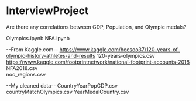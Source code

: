 # InterviewProject
Are there any correlations between GDP, Population, and Olympic medals?


Olympics.ipynb
NFA.ipynb

--From Kaggle.com--
https://www.kaggle.com/heesoo37/120-years-of-olympic-history-athletes-and-results
120-years-olympics.csv
https://www.kaggle.com/footprintnetwork/national-footprint-accounts-2018
NFA2018.csv			
noc_regions.csv

--My cleaned data--
CountryYearPopGDP.csv	
countryMatchOlympics.csv
YearMedalCountry.csv
